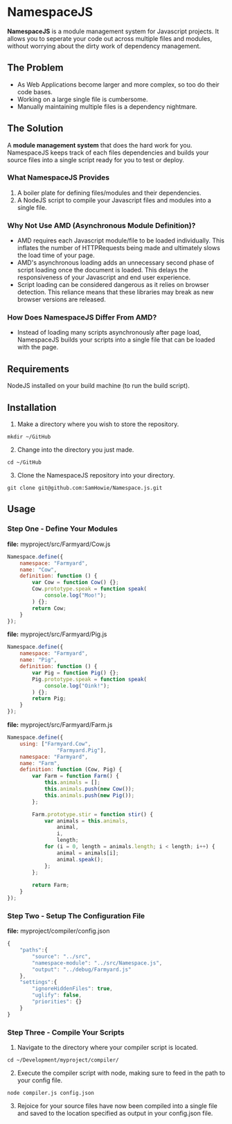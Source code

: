 # NamespaceJS

**NamespaceJS** is a module management system for Javascript projects. It allows you to seperate your code out across multiple files and modules, without worrying about the dirty work of dependency management.


## The Problem

* As Web Applications become larger and more complex, so too do their code bases.
* Working on a large single file is cumbersome. 
* Manually maintaining multiple files is a dependency nightmare.


## The Solution

A **module management system** that does the hard work for you. NamespaceJS keeps track of each files dependencies and builds your source files into a single script ready for you to test or deploy.


### What NamespaceJS Provides

1. A boiler plate for defining files/modules and their dependencies.
2. A NodeJS script to compile your Javascript files and modules into a single file.


### Why Not Use AMD (Asynchronous Module Definition)?

* AMD requires each Javascript module/file to be loaded individually. This inflates the number of HTTPRequests being made and ultimately slows the load time of your page.
* AMD's asynchronous loading adds an unnecessary second phase of script loading once the document is loaded. This delays the responsiveness of your Javascript and end user experience.
* Script loading can be considered dangerous as it relies on browser detection. This reliance means that these libraries may break as new browser versions are released.


### How Does NamespaceJS Differ From AMD?
* Instead of loading many scripts asynchronously after page load, NamespaceJS builds your scripts into a single file that can be loaded with the page.


## Requirements

NodeJS installed on your build machine (to run the build script).


## Installation

1. Make a directory where you wish to store the repository.

```$
mkdir ~/GitHub
```

2. Change into the directory you just made.

```$
cd ~/GitHub
```

3. Clone the NamespaceJS repository into your directory.

```$
git clone git@github.com:SamHowie/Namespace.js.git
```


## Usage

### Step One - Define Your Modules

**file:** myproject/src/Farmyard/Cow.js

```javascript
Namespace.define({
	namespace: "Farmyard",
	name: "Cow",
	definition: function () {
		var Cow = function Cow() {};
		Cow.prototype.speak = function speak(
			console.log("Moo!");
		) {};
		return Cow;
	}
});
```

**file:** myproject/src/Farmyard/Pig.js

```javascript
Namespace.define({
	namespace: "Farmyard",
	name: "Pig",
	definition: function () {
		var Pig = function Pig() {};
		Pig.prototype.speak = function speak(
			console.log("Oink!");
		) {};
		return Pig;
	}
});
```

**file:** myproject/src/Farmyard/Farm.js

```javascript
Namespace.define({
	using: ["Farmyard.Cow",
				"Farmyard.Pig"],
	namespace: "Farmyard",
	name: "Farm",
	definition: function (Cow, Pig) {
		var Farm = function Farm() {
			this.animals = [];
			this.animals.push(new Cow());
			this.animals.push(new Pig());
		};

		Farm.prototype.stir = function stir() {
			var animals = this.animals,
				animal,
				i,
				length;
			for (i = 0, length = animals.length; i < length; i++) {
				animal = animals[i];
				animal.speak();
			};
		};
		
		return Farm;
	}
});
```


### Step Two - Setup The Configuration File

**file:** myproject/compiler/config.json

```javascript
{
	"paths":{
		"source": "../src",
		"namespace-module": "../src/Namespace.js",
		"output": "../debug/Farmyard.js"
	},
	"settings":{
		"ignoreHiddenFiles": true,
		"uglify": false,
		"priorities": {}
	}
}
```


### Step Three - Compile Your Scripts

1. Navigate to the directory where your compiler script is located.

```$
cd ~/Development/myproject/compiler/
```

2. Execute the compiler script with node, making sure to feed in the path to your config file.

```$
node compiler.js config.json
```

3. Rejoice for your source files have now been compiled into a single file and saved to the location specified as output in your config.json file.